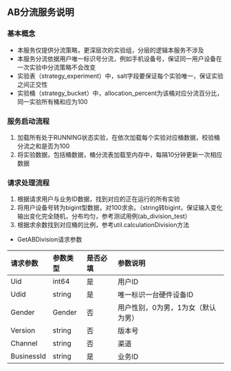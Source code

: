 ## AB分流服务说明

### 基本概念
- 本服务仅提供分流策略，更深层次的实验组，分层的逻辑本服务不涉及
- 本服务分流依据用户唯一标识号分流，例如手机设备号，保证同一用户设备在一次实验中分流策略不会改变
- 实验表（strategy_experiment）中，salt字段要保证每个实验唯一，保证实验之间正交性
- 实验桶（strategy_bucket）中，allocation_percent为该桶对应分流百分比，同一实验所有桶和应为100


### 服务启动流程
1. 加载所有处于RUNNING状态实验，在依次加载每个实验对应桶数据，校验桶分流之和是否为100
2. 将实验数据，包括桶数据，桶分流表加载至内存中，每隔10分钟更新一次相应数据

### 请求处理流程
1. 根据请求用户与业务ID数据，找到对应的正在运行的所有实验
2. 将用户设备号转为bigint型数据，对100求余。（string转bigint，保证输入变化输出变化完全随机，分布均匀，参考测试用例(ab_division_test）
3. 根据求余数找到对应桶的比例，参考util.calculationDivision方法

- GetABDivision请求参数

| 请求参数 | 参数类型 | 是否必填 | 参数说明 |
|:------ |:------ |:------ |:------ |
| Uid | int64 | 是|用户ID |
| Udid | string | 是| 唯一标识一台硬件设备ID |
| Gender | Gender | 否 | 用户性别，0为男，1为女（默认为男） |
| Version | string | 否 | 版本号 |
| Channel | string | 否 | 渠道 |
| BusinessId | string | 是 | 业务ID |
